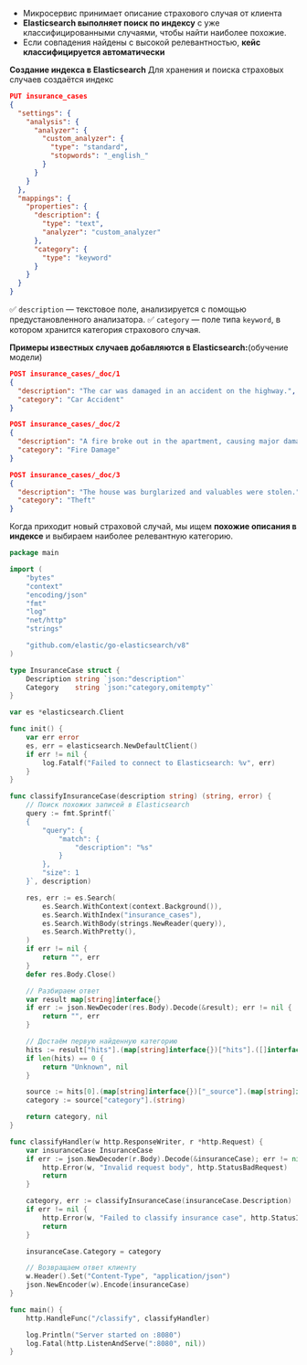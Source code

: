 
- Микросервис принимает описание страхового случая от клиента
- **Elasticsearch выполняет поиск по индексу** с уже классифицированными случаями, чтобы найти наиболее похожие.
- Если совпадения найдены с высокой релевантностью, **кейс классифицируется автоматически**


**Создание индекса в Elasticsearch**
Для хранения и поиска страховых случаев создаётся индекс
```json
PUT insurance_cases
{
  "settings": {
    "analysis": {
      "analyzer": {
        "custom_analyzer": {
          "type": "standard",
          "stopwords": "_english_"
        }
      }
    }
  },
  "mappings": {
    "properties": {
      "description": {
        "type": "text",
        "analyzer": "custom_analyzer"
      },
      "category": {
        "type": "keyword"
      }
    }
  }
}
```
✅ `description` — текстовое поле, анализируется с помощью предустановленного анализатора.
✅ `category` — поле типа `keyword`, в котором хранится категория страхового случая.

**Примеры известных случаев добавляются в Elasticsearch:**(обучение модели)
```json
POST insurance_cases/_doc/1
{
  "description": "The car was damaged in an accident on the highway.",
  "category": "Car Accident"
}

POST insurance_cases/_doc/2
{
  "description": "A fire broke out in the apartment, causing major damage.",
  "category": "Fire Damage"
}

POST insurance_cases/_doc/3
{
  "description": "The house was burglarized and valuables were stolen.",
  "category": "Theft"
}
```


Когда приходит новый страховой случай, мы ищем **похожие описания в индексе** и выбираем наиболее релевантную категорию.
```go
package main

import (
	"bytes"
	"context"
	"encoding/json"
	"fmt"
	"log"
	"net/http"
	"strings"

	"github.com/elastic/go-elasticsearch/v8"
)

type InsuranceCase struct {
	Description string `json:"description"`
	Category    string `json:"category,omitempty"`
}

var es *elasticsearch.Client

func init() {
	var err error
	es, err = elasticsearch.NewDefaultClient()
	if err != nil {
		log.Fatalf("Failed to connect to Elasticsearch: %v", err)
	}
}

func classifyInsuranceCase(description string) (string, error) {
	// Поиск похожих записей в Elasticsearch
	query := fmt.Sprintf(`
	{
		"query": {
			"match": {
				"description": "%s"
			}
		},
		"size": 1
	}`, description)

	res, err := es.Search(
		es.Search.WithContext(context.Background()),
		es.Search.WithIndex("insurance_cases"),
		es.Search.WithBody(strings.NewReader(query)),
		es.Search.WithPretty(),
	)
	if err != nil {
		return "", err
	}
	defer res.Body.Close()

	// Разбираем ответ
	var result map[string]interface{}
	if err := json.NewDecoder(res.Body).Decode(&result); err != nil {
		return "", err
	}

	// Достаём первую найденную категорию
	hits := result["hits"].(map[string]interface{})["hits"].([]interface{})
	if len(hits) == 0 {
		return "Unknown", nil
	}

	source := hits[0].(map[string]interface{})["_source"].(map[string]interface{})
	category := source["category"].(string)

	return category, nil
}

func classifyHandler(w http.ResponseWriter, r *http.Request) {
	var insuranceCase InsuranceCase
	if err := json.NewDecoder(r.Body).Decode(&insuranceCase); err != nil {
		http.Error(w, "Invalid request body", http.StatusBadRequest)
		return
	}

	category, err := classifyInsuranceCase(insuranceCase.Description)
	if err != nil {
		http.Error(w, "Failed to classify insurance case", http.StatusInternalServerError)
		return
	}

	insuranceCase.Category = category

	// Возвращаем ответ клиенту
	w.Header().Set("Content-Type", "application/json")
	json.NewEncoder(w).Encode(insuranceCase)
}

func main() {
	http.HandleFunc("/classify", classifyHandler)

	log.Println("Server started on :8080")
	log.Fatal(http.ListenAndServe(":8080", nil))
}
```